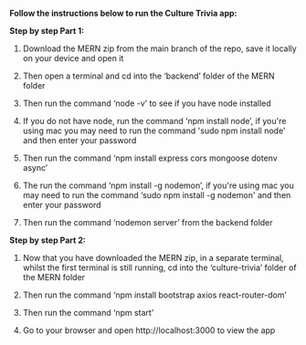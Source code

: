**Follow the instructions below to run the Culture Trivia app:**

**Step by step Part 1:**

1. Download the MERN zip from the main branch of the repo, save it locally on your device and open it

2. Then open a terminal and cd into the ‘backend’ folder of the MERN folder

3. Then run the command ‘node -v’ to see if you have node installed 

4. If you do not have node, run the command ‘npm install node’, if you're using mac you may need to run the command 'sudo npm install node' and then enter your password

5. Then run the command ‘npm install express cors mongoose dotenv async’

6. The run the command ‘npm install -g nodemon’, if you're using mac you may need to run the command ‘sudo npm install -g nodemon' and then enter your password

7. Then run the command ‘nodemon server’ from the backend folder
	
	
**Step by step Part 2:**

1. Now that you have downloaded the MERN zip, in a separate terminal, whilst the first terminal is still running, cd into the ‘culture-trivia’ folder of the MERN folder

2. Then run the command ‘npm install bootstrap axios react-router-dom’

3. Then run the command ‘npm start’

4. Go to your browser and open http://localhost:3000 to view the app
